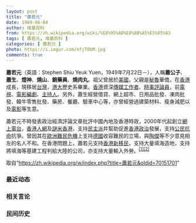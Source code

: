 ```yaml
---
layout: post
title: "蕭若元"
date: 1989-06-04
author: 维基百科
from: https://zh.wikipedia.org/wiki/%E8%95%AD%E8%8B%A5%E5%85%83
tags: [ 蕭若元, 维基百科 ]
categories: [ 蕭若元 ]
photo: https://i.imgur.com/nfjTObM.jpg
comments: true
---
```

<div class="mw-parser-output">


<p><b>蕭若元</b>（英語：<span lang="en">Stephen Shiu Yeuk Yuen</span>，1949年7月22日<span class="useeditintro" title="Template:BLP editintro">－</span>），人稱<b>蕭公子</b>、<b>蕭生</b>、<b>燈神</b>、<b>燒山</b>、<b>銷藥員</b>、<b>燒肉丸</b>。祖父曾居於<a href="/wiki/%E7%BE%8E%E5%9C%8B" class="mw-redirect" title="美國">美國</a>，父親是<a href="/wiki/%E7%A7%98%E9%AD%AF" class="mw-redirect" title="秘魯">秘魯</a>華僑，在<a href="/wiki/%E9%A6%99%E6%B8%AF" title="香港">香港</a>成長，現移居<a href="/wiki/%E5%8F%B0%E7%81%A3" class="mw-redirect" title="台灣">台灣</a>，<a href="/wiki/%E6%B8%AF%E5%A4%A7" class="mw-redirect" title="港大">港大</a>歷史系畢業。<a href="/wiki/%E9%A6%99%E6%B8%AF" title="香港">香港</a>資深<a href="/wiki/%E5%82%B3%E5%AA%92%E5%B7%A5%E4%BD%9C%E8%80%85" title="傳媒工作者">傳媒工作者</a>、<a href="/wiki/%E6%99%82%E4%BA%8B%E8%A9%95%E8%AB%96%E5%93%A1" title="時事評論員">時事評論員</a>，前<a href="/wiki/%E9%9B%BB%E8%A6%96" class="mw-redirect" title="電視">電視</a>、<a href="/wiki/%E9%9B%BB%E5%BD%B1" class="mw-redirect" title="電影">電影</a><a href="/wiki/%E7%B7%A8%E5%8A%87" title="編劇">編劇</a>、<a href="/wiki/%E4%B8%BB%E6%8C%81%E4%BA%BA" title="主持人">主持人</a>。另外，蕭生經營借貸、網上超市、日用品批發、凍肉批發、韓牛零售批發、藥房、餐廳、驗車中心等，亦曾經營過建築材料、瘦身減肥以及<a href="/wiki/%E9%9B%BB%E5%BD%B1" class="mw-redirect" title="電影">電影</a>等生意。
</p><p>蕭若元不時發表政治經濟評論文章批評中國內地及香港時政，2000年代起創立<a href="/wiki/%E7%B6%B2%E4%B8%8A%E9%9B%BB%E5%8F%B0" class="mw-redirect" title="網上電台">網上電台</a>，<a href="/wiki/%E9%A6%99%E6%B8%AF%E4%BA%BA%E7%B6%B2" title="香港人網">香港人網</a>及<a href="/wiki/%E8%AC%8E%E7%B1%B3%E9%A6%99%E6%B8%AF" title="謎米香港">謎米香港</a>，支持<a href="/wiki/%E6%B0%91%E4%B8%BB%E6%B4%BE_(%E9%A6%99%E6%B8%AF)" title="民主派 (香港)">民主派</a>并幫助促進<a href="/wiki/%E9%A6%99%E6%B8%AF%E6%94%BF%E6%B2%BB" title="香港政治">香港政治</a>發展，支持<a href="/wiki/%E5%85%AC%E6%B0%91%E6%8A%97%E5%91%BD" class="mw-redirect" title="公民抗命">公民抗命</a>抗爭。曾因其在<a href="/wiki/%E6%AD%90%E6%B4%B2%E9%9B%A3%E6%B0%91%E5%8D%B1%E6%A9%9F" class="mw-redirect" title="歐洲難民危機">歐洲難民危機</a>上支持<a href="/wiki/%E5%BE%B7%E5%9C%8B" class="mw-redirect" title="德國">德國</a>收容難民的立場，與<a href="/wiki/%E9%99%B6%E5%82%91" title="陶傑">陶傑</a>等不少意見相左的名人不和。在香港問題上，蕭若元支持<a href="/wiki/%E9%A6%99%E6%B8%AF%E6%96%B0%E7%A7%BB%E6%B0%91" title="香港新移民">香港新移民</a>，支持大量填海造地，支持將填海等基建工程判給大陸的公司，亦支持大量輸入外勞。<sup id="cite_ref-190213MSg_1-0" class="reference"><a href="#cite_note-190213MSg-1">[1]</a></sup><sup id="cite_ref-190215ynM_2-0" class="reference"><a href="#cite_note-190215ynM-2">[2]</a></sup>
</p>
</div><noscript><img src="//zh.wikipedia.org/wiki/Special:CentralAutoLogin/start?type=1x1" alt="" title="" width="1" height="1" style="border: none; position: absolute;"></noscript>
<div class="printfooter">取自“<a dir="ltr" href="https://zh.wikipedia.org/w/index.php?title=蕭若元&amp;oldid=70151701">https://zh.wikipedia.org/w/index.php?title=蕭若元&amp;oldid=70151701</a>”</div><div id="recent-news"><h3>最近动态</h3><ul></ul></div><div id="open-opinion"><h3>相关言论</h3><ul></ul></div><div id="mjls-record"><h3>民间历史</h3><ul></ul></div>